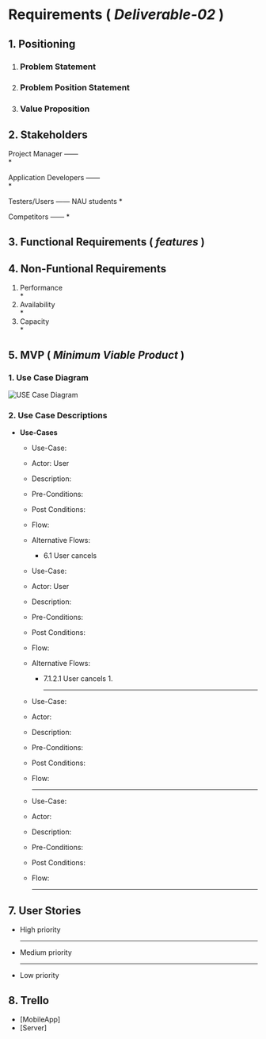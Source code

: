# Requirements ( *Deliverable-02* )

## 1. Positioning
  1. ### Problem Statement
    
  1. ### Problem Position Statement

  1. ### Value Proposition 
  

## 2. Stakeholders
   Project Manager ——  
  *  
    
   Application Developers ——  
  * 
  
   Testers/Users —— NAU students 
  * 
  
   Competitors —— 
  * 
  
## 3. Functional Requirements ( *features* )
  

## 4. Non-Funtional Requirements
  1. Performance  
    * 
  2. Availability  
    * 
  3. Capacity  
    * 

## 5. MVP ( *Minimum Viable Product* )
  
  ### 1. Use Case Diagram
![USE Case Diagram](/img/use-cases.jpg)  
  ### 2. Use Case Descriptions
  * **Use-Cases**
    * Use-Case: 
    * Actor: User
    * Description: 
    * Pre-Conditions: 
    * Post Conditions: 
    * Flow:
      
    * Alternative Flows:
      * 6.1 User cancels
          
    * Use-Case: 
    * Actor: User
    * Description: 
    * Pre-Conditions: 
    * Post Conditions: 
    * Flow:
      
    * Alternative Flows:
      
      * 7.1.2.1 User cancels
          1. 
          <hr/>
    * Use-Case: 
    * Actor: 
    * Description: 
    * Pre-Conditions: 
    * Post Conditions: 
    * Flow:  
      
      <hr/>
    * Use-Case: 
    * Actor: 
    * Description: 
    * Pre-Conditions: 
    * Post Conditions: 
    * Flow:  
      
      <hr/>

## 7. User Stories
  * High priority
    
    <hr/>
  * Medium priority
    
    <hr/>
  * Low priority
    

## 8. Trello
* [MobileApp]
* [Server]

